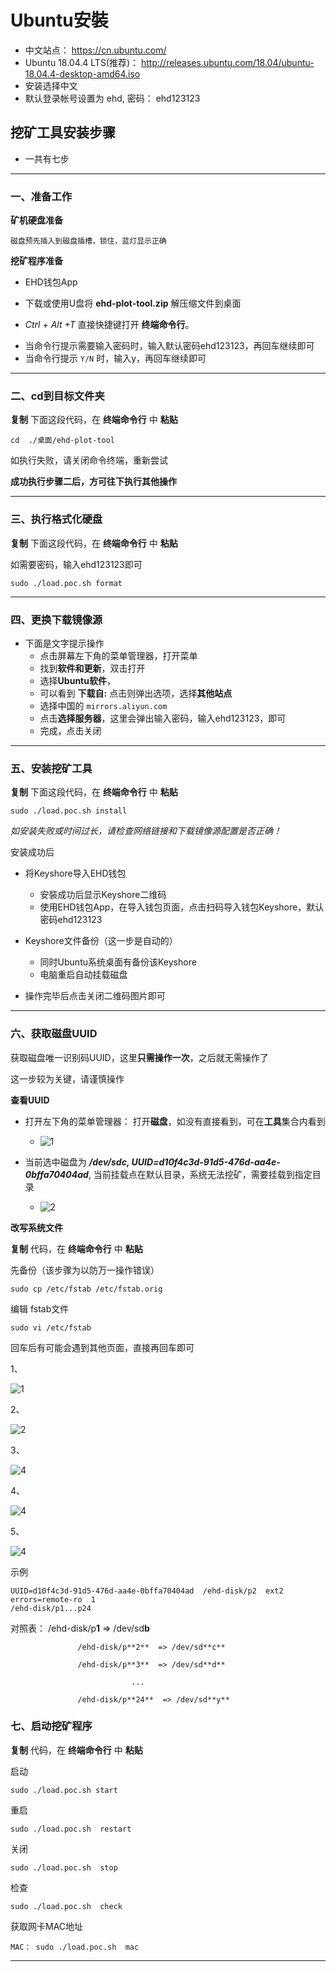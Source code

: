 # Ubuntu安裝

- 中文站点： https://cn.ubuntu.com/
- Ubuntu 18.04.4 LTS(推荐)： http://releases.ubuntu.com/18.04/ubuntu-18.04.4-desktop-amd64.iso 
- 安装选择中文
- 默认登录帐号设置为 ehd,  密码： ehd123123





## 挖矿工具安装步骤

- 一共有七步

---



### 一、准备工作

**矿机硬盘准备**

```
磁盘预先插入到磁盘插槽，锁住，蓝灯显示正确 
```

**挖矿程序准备**

- EHD钱包App

- 下载或使用U盘将 **ehd-plot-tool.zip** 解压缩文件到桌面
- *Ctrl + Alt +T*    直接快捷键打开 **终端命令行**。

<!--注意！-->

- 当命令行提示需要输入密码时，输入默认密码ehd123123，再回车继续即可
- 当命令行提示 `Y/N` 时，输入y，再回车继续即可

---



### 二、cd到目标文件夹

**复制** 下面这段代码，在 **终端命令行** 中 **粘贴**

 ```
cd  ./桌面/ehd-plot-tool
 ```
如执行失败，请关闭命令终端，重新尝试

<!--注意-->

**成功执行步骤二后，方可往下执行其他操作**

---



### 三、执行格式化硬盘

**复制** 下面这段代码，在 **终端命令行** 中 **粘贴**

如需要密码，输入ehd123123即可

```
sudo ./load.poc.sh format
```

---



### 四、更换下载镜像源



- 下面是文字提示操作
  - 点击屏幕左下角的菜单管理器，打开菜单
  - 找到**软件和更新**，双击打开
  - 选择**Ubuntu软件**，
  - 可以看到 **下载自:** 点击则弹出选项，选择**其他站点**
  - 选择中国的 `mirrors.aliyun.com`
  - 点击**选择服务器**，这里会弹出输入密码，输入ehd123123，即可
  - 完成，点击关闭

---



### 五、安装挖矿工具

**复制** 下面这段代码，在 **终端命令行** 中 **粘贴**

```
sudo ./load.poc.sh install
```

*如安装失败或时间过长，请检查网络链接和下载镜像源配置是否正确！*

安装成功后

- 将Keyshore导入EHD钱包
  - 安裝成功后显示Keyshore二维码
  - 使用EHD钱包App，在导入钱包页面，点击扫码导入钱包Keyshore，默认密码ehd123123

- Keyshore文件备份（这一步是自动的）
  - 同时Ubuntu系统桌面有备份该Keyshore
  - 电脑重启自动挂载磁盘
- 操作完毕后点击关闭二维码图片即可



---



### 六、获取磁盘UUID

获取磁盘唯一识别码UUID，这里**只需操作一次**，之后就无需操作了

这一步较为关键，请谨慎操作

**查看UUID**

- 打开左下角的菜单管理器： 打开**磁盘**，如没有直接看到，可在**工具**集合内看到
  - ![1](https://dl.ehd.io/dashboard.png)

- 当前选中磁盘为 ***/dev/sdc,  UUID=d10f4c3d-91d5-476d-aa4e-0bffa70404ad***,  当前挂载点在默认目录，系统无法挖矿，需要挂载到指定目录
  - ![2](https://dl.ehd.io/disk.png)



**改写系统文件**

**复制** 代码，在 **终端命令行** 中 **粘贴**

先备份（该步骤为以防万一操作错误）

```
sudo cp /etc/fstab /etc/fstab.orig
```

编辑 fstab文件

```
sudo vi /etc/fstab
```

回车后有可能会遇到其他页面，直接再回车即可

1、

![1](https://dl.ehd.io/assets/ehd-2.png)

2、

![2](https://dl.ehd.io/assets/ehd-3.png)

3、

![4](https://dl.ehd.io/assets/ehd-4.png)

4、

![4](https://dl.ehd.io/assets/ehd-5.png)

5、

![4](https://dl.ehd.io/assets/ehd-6.png)



示例

    UUID=d10f4c3d-91d5-476d-aa4e-0bffa70404ad  /ehd-disk/p2  ext2   errors=remote-ro  1
    /ehd-disk/p1...p24  


对照表：   /ehd-disk/p**1**  =>  /dev/sd**b**

                   /ehd-disk/p**2**  => /dev/sd**c**
    
                   /ehd-disk/p**3**  => /dev/sd**d**
    
                               ...
    
                   /ehd-disk/p**24**  => /dev/sd**y**


### 七、启动挖矿程序

**复制** 代码，在 **终端命令行** 中 **粘贴**

启动

```
sudo ./load.poc.sh start  
```

重启  

```
sudo ./load.poc.sh  restart
```

关闭

```
sudo ./load.poc.sh  stop   
```

检查

```
sudo ./load.poc.sh  check 
```

获取网卡MAC地址 

```
MAC： sudo ./load.poc.sh  mac     
```





---

















